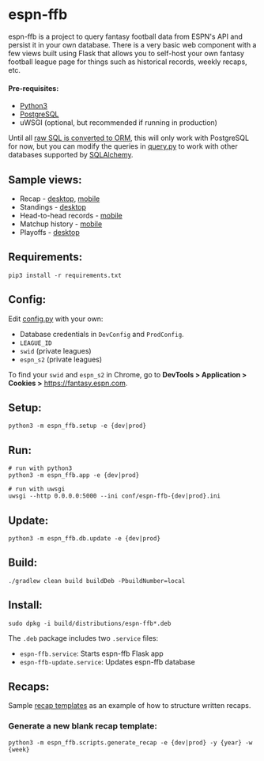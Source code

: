 # espn-ffb
espn-ffb is a project to query fantasy football data from ESPN's API and persist it in your own database. There is a very basic web component with a few views built using Flask that allows you to self-host your own fantasy football league page for things such as historical records, weekly recaps, etc.

#### Pre-requisites:
*  [Python3](https://www.python.org/download/releases/3.0/)
*  [PostgreSQL](https://www.postgresql.org/download/)
*  uWSGI (optional, but recommended if running in production)

Until all [raw SQL is converted to ORM](https://github.com/raphattack/espn-ffb/issues/1), this will only work with PostgreSQL for now, but you can modify the queries in [query.py](espn_ffb/db/query.py) to work with other databases supported by [SQLAlchemy](https://docs.sqlalchemy.org/en/13/core/engines.html).

## Sample views:
*  Recap - [desktop](sample/images/recap-desktop.png), [mobile](sample/images/recap-mobile.png)
*  Standings - [desktop](sample/images/standings.png)
*  Head-to-head records - [mobile](sample/images/h2h-records.png)
*  Matchup history - [mobile](sample/images/matchup-history.png)
*  Playoffs - [desktop](sample/images/playoffs.png)

## Requirements:
```
pip3 install -r requirements.txt
```

## Config:

Edit [config.py](espn_ffb/config.py) with your own:
*  Database credentials in `DevConfig` and `ProdConfig`.
*  `LEAGUE_ID`
*  `swid` (private leagues)
*  `espn_s2` (private leagues)
  
To find your `swid` and `espn_s2` in Chrome, go to **DevTools > Application > Cookies >** https://fantasy.espn.com.

## Setup:
```
python3 -m espn_ffb.setup -e {dev|prod}
```

## Run:
```
# run with python3
python3 -m espn_ffb.app -e {dev|prod}

# run with uwsgi
uwsgi --http 0.0.0.0:5000 --ini conf/espn-ffb-{dev|prod}.ini
```

## Update:
```
python3 -m espn_ffb.db.update -e {dev|prod}
```

## Build:
```
./gradlew clean build buildDeb -PbuildNumber=local
```

## Install:
```
sudo dpkg -i build/distributions/espn-ffb*.deb
```

The `.deb` package includes two `.service` files:
*  `espn-ffb.service`: Starts espn-ffb Flask app
*  `espn-ffb-update.service`: Updates espn-ffb database

## Recaps:
Sample [recap templates](espn_ffb/templates/recap/2018/2) as an example of how to structure written recaps. 

### Generate a new blank recap template:
```
python3 -m espn_ffb.scripts.generate_recap -e {dev|prod} -y {year} -w {week}
```
